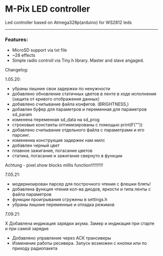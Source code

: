 # M-Pix LED controller
Led controller based on Atmega328p(arduino) for WS2812 leds
___
### Features:
* MicroSD support via txt file
* ~28 effects
* Simple radio controll via Tiny.h library. Master and slave angaged.

Changelog:

1.05.20:

 - убраны лишние свои задержки по ненужности
 - добавлено обновление статичных цветов в ленте в ходе исполнения (защита от кривого отображения данных)
 - добавлено считывание файла конфигов. (BRIGHTNESS,)
 - добавлен буфер для параметров и переменная для параметров sd_param
 - изменена переменная sd_data на sd_prog
 - строковые константы оптимизированы с помощью print(F(""))
 - добавлено считывание отдельного файла с параметрами и его парсинг.
 - изменениа конструкция задержек нам милс
 - добавлен черный цвет
- плавное зажигание, погасание цветов
- статика, погасание и зажигание свернуто в функции
 
 Achtung - pixel.show blocks millis function!!!!!!!!!!
 
 
 7.05.21:
 
 - модернизирован парсер для построчного чтения с флешки блять!
 - добавлена функция чтения кол-ва диодов, яркости и типа ленты с файла параметров
 - функции проигрывания сгружены в settings.h
 - убраны лишние переменные и отладка режимов
 
 7.09.21:
 
 Х Добавлена индикация зарядки акума. Замер и индикация при старте и при самой зарядке
 - Добавлено управление через АСК трансиверы
 - Изменение работы ресивера. Запуск возможен с кнопки или по приходу радиопакета
